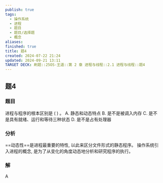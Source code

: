 ```yaml
---
publish: true
tags:
  - 操作系统
  - 进程
  - 题目
  - 题目/选择题
  - 概念
aliases: 
finished: true
title: 题4
created: 2024-07-22 21:24
updated: 2024-09-21 13:11
TARGET DECK: 刷题::25OS-王道::第 2 章 进程与线程::2.1 进程与线程::题4
---
```


## 题4
### 题目
进程与程序的根本区别是 ( ) 。
A. 静态和动态特点 
B. 是不是被调入内存
C. 是不是具有就绪、运行和等待三种状态 
D. 是不是占有处理器
### 分析
==动态性==是进程最重要的特性, 以此来区分文件形式的静态程序。
操作系统引入进程的概念, 是为了从变化的角度动态地分析和研究程序的执行。
### 解
A
<!--ID: 1726462215147-->

